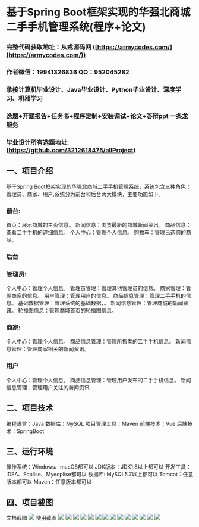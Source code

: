 基于Spring Boot框架实现的华强北商城二手手机管理系统(程序+论文)
=
###  完整代码获取地址：从戎源码网 ([https://armycodes.com/](https://armycodes.com/))
###  作者微信：19941326836  QQ：952045282 
###  承接计算机毕业设计、Java毕业设计、Python毕业设计、深度学习、机器学习
###  选题+开题报告+任务书+程序定制+安装调试+论文+答辩ppt 一条龙服务
###  毕业设计所有选题地址:(https://github.com/3212618475/allProject)


一、项目介绍
---
基于Spring Boot框架实现的华强北商城二手手机管理系统，系统包含三种角色：管理员、商家、用户,系统分为前台和后台两大模块，主要功能如下。
### 前台:
首页：展示商城的主页信息。
新闻信息：浏览最新的商城新闻资讯。
商品信息：查看二手手机的详细信息。
个人中心：管理个人信息。
购物车：管理已选购的商品。

 
### 后台
### 管理员:
个人中心：管理个人信息。
管理员管理：管理其他管理员的信息。
商家管理：管理商家的信息。
用户管理：管理用户的信息。
商品信息管理：管理二手手机的信息。
基础数据管理：管理系统的基础数据，。
新闻信息管理：管理商城的新闻资讯。
轮播图信息：管理商城首页的轮播图信息。
  
### 商家:
个人中心：管理个人信息。
商品信息管理：管理所售卖的二手手机信息。
新闻信息管理：管理商家相关的新闻资讯。

### 用户
个人中心：管理个人信息。
商品信息管理：管理用户发布的二手手机信息。
新闻信息管理：管理用户关注的新闻资讯

  
二、项目技术
---
编程语言：Java
数据库：MySQL
项目管理工具：Maven
前端技术：Vue
后端技术：SpringBoot

三、运行环境
---
操作系统：Windows、macOS都可以
JDK版本：JDK1.8以上都可以
开发工具：IDEA、Ecplise、Myecplise都可以
数据库: MySQL5.7以上都可以
Tomcat：任意版本都可以
Maven：任意版本都可以

四、项目截图
---
文档截图
![](limage/2.png)
使用截图
![](image/1.png)
![](image/2.png)
![](image/3.png)
![](image/4.png)
![](image/5.png)
![](image/6.png)
![](image/7.png)
![](image/8.png)
![](image/9.png)
![](image/10.png)
![](image/11.png)
![](image/12.png)
![](image/13.png)
![](image/14.png)
